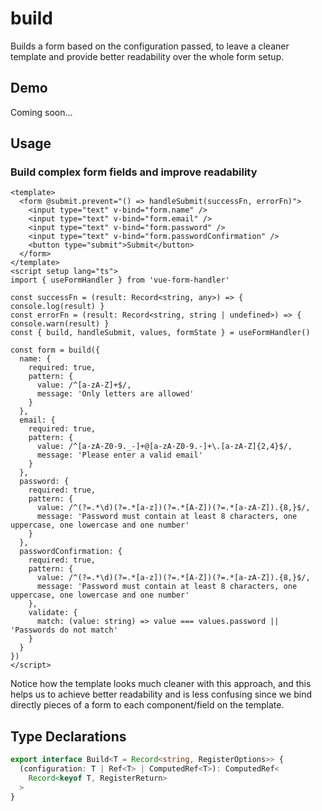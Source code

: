# build

Builds a form based on the configuration passed, to leave a cleaner template and provide better readability over the whole form setup.

## Demo

Coming soon...

## Usage

### Build complex form fields and improve readability

```vue
<template>
  <form @submit.prevent="() => handleSubmit(successFn, errorFn)">
    <input type="text" v-bind="form.name" />
    <input type="text" v-bind="form.email" />
    <input type="text" v-bind="form.password" />
    <input type="text" v-bind="form.passwordConfirmation" />
    <button type="submit">Submit</button>
  </form>
</template>
<script setup lang="ts">
import { useFormHandler } from 'vue-form-handler'

const successFn = (result: Record<string, any>) => { console.log(result) }
const errorFn = (result: Record<string, string | undefined>) => { console.warn(result) }
const { build, handleSubmit, values, formState } = useFormHandler()

const form = build({
  name: {
    required: true,
    pattern: {
      value: /^[a-zA-Z]+$/,
      message: 'Only letters are allowed'
    }
  },
  email: {
    required: true,
    pattern: {
      value: /^[a-zA-Z0-9._-]+@[a-zA-Z0-9.-]+\.[a-zA-Z]{2,4}$/,
      message: 'Please enter a valid email'
    }
  },
  password: {
    required: true,
    pattern: {
      value: /^(?=.*\d)(?=.*[a-z])(?=.*[A-Z])(?=.*[a-zA-Z]).{8,}$/,
      message: 'Password must contain at least 8 characters, one uppercase, one lowercase and one number'
    }
  },
  passwordConfirmation: {
    required: true,
    pattern: {
      value: /^(?=.*\d)(?=.*[a-z])(?=.*[A-Z])(?=.*[a-zA-Z]).{8,}$/,
      message: 'Password must contain at least 8 characters, one uppercase, one lowercase and one number'
    },
    validate: {
      match: (value: string) => value === values.password || 'Passwords do not match'
    }
  }
})
</script>
```

Notice how the template looks much cleaner with this approach, and this helps us to achieve better readability and is less confusing since we bind directly pieces of a form to each component/field on the template.

## Type Declarations

```ts
export interface Build<T = Record<string, RegisterOptions>> {
  (configuration: T | Ref<T> | ComputedRef<T>): ComputedRef<
    Record<keyof T, RegisterReturn>
  >
}
```
